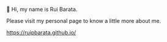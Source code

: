 👋 Hi, my name is Rui Barata.

Please visit my personal page to know a little more about me.

https://ruipbarata.github.io/

